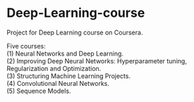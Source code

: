 # Deep-Learning-course  

Project for Deep Learning course on Coursera.  

Five courses:    
(1) Neural Networks and Deep Learning.  
(2) Improving Deep Neural Networks: Hyperparameter tuning, Regularization and Optimization.     
(3) Structuring Machine Learning Projects.   
(4) Convolutional Neural Networks.  
(5) Sequence Models.  
